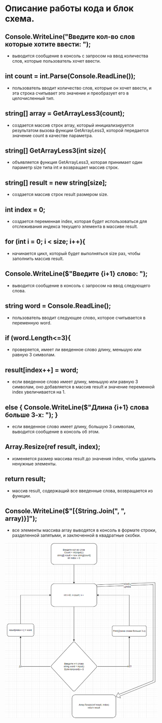 # Описание работы кода и блок схема.

## Console.WriteLine("Введите кол-во слов которые хотите ввести: "); 
- выводится сообщение в консоль с запросом на ввод количества слов, которые пользователь хочет ввести.

## int count = int.Parse(Console.ReadLine()); 
- пользователь вводит количество слов, которые он хочет ввести, и эта строка считывает это значение и преобразует его в целочисленный тип.

## string[] array = GetArrayLess3(count); 
- создается массив строк array, который инициализируется результатом вызова функции GetArrayLess3, которой передается значение count в качестве параметра.

## string[] GetArrayLess3(int size){ 
- объявляется функция GetArrayLess3, которая принимает один параметр size типа int и возвращает массив строк.

## string[] result = new string[size]; 
- создается массив строк result размером size.

## int index = 0; 
- создается переменная index, которая будет использоваться для отслеживания индекса текущего элемента в массиве result.

## for (int i = 0; i < size; i++){ 
- начинается цикл, который будет выполняться size раз, чтобы заполнить массив result.

## Console.WriteLine($"Введите {i+1} слово: "); 
- выводится сообщение в консоль с запросом на ввод следующего слова.

## string word = Console.ReadLine(); 
- пользователь вводит следующее слово, которое считывается в переменную word.

## if (word.Length<=3){ 
- проверяется, имеет ли введенное слово длину, меньшую или равную 3 символам.

## result[index++] = word; 
- если введенное слово имеет длину, меньшую или равную 3 символам, оно добавляется в массив result и значение переменной index увеличивается на 1.

## else { Console.WriteLine($"Длина {i+1} слова больше 3-х: "); } 
- если введенное слово имеет длину, большую 3 символам, выводится сообщение в консоль об этом.

## Array.Resize(ref result, index); 
- изменяется размер массива result до значения index, чтобы удалить ненужные элементы.

## return result; 
- массив result, содержащий все введенные слова, возвращается из функции.

## Console.WriteLine($"[{String.Join(", ", array)}]"); 
- все элементы массива array выводятся в консоль в формате строки, разделенной запятыми, и заключенной в квадратные скобки.

![Схема программы](Scheme.PNG)